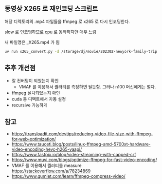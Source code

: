 ## 동영상 X265 로 재인코딩 스크립트

해당 디렉토리의 .mp4 파일들을 ffmpeg 로 x265 로 다시 인코딩한다. 

slow 로 인코딩하므로 cpu 로 동작하지만 매우 느림

새 파일명은 _X265.mp4 가 됨


```bash
uv run x265_convert.py -d /storage/dj/movie/202302-newyork-family-trip
```


## 추후 개선점

- 잘 컨버텅이 되었는지 확인
  - VMAF 를 이용해서 퀄러티를 측정하면 될듯함. 그러나 n100 머신에게는 멀다.
- ffmpeg 설치되었는지 확인 
- cuda 등 디텍트해서 자동 설정
- recursive 가능하게 

## 참고

- https://transloadit.com/devtips/reducing-video-file-size-with-ffmpeg-for-web-optimization/
- https://www.tauceti.blog/posts/linux-ffmpeg-amd-5700xt-hardware-video-encoding-hevc-h265-vaapi/
- https://www.fastpix.io/blog/video-streaming-with-capped-crf
- https://www.muvi.com/blogs/optimize-ffmpeg-for-fast-video-encoding/
- VMAF 를 이용해서 퀄러티를 measure https://stackoverflow.com/a/78234869
- https://www.gumlet.com/learn/ffmpeg-compress-video/
